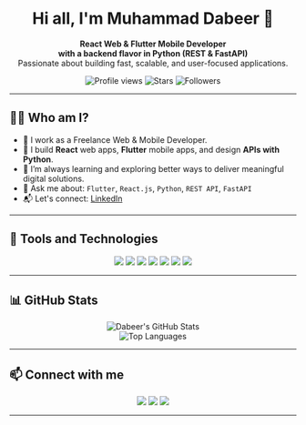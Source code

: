 <h1 align="center">Hi all, I'm Muhammad Dabeer 👋</h1>

<p align="center">
  <b>React Web & Flutter Mobile Developer</b> <br>
  <b>with a backend flavor in Python (REST & FastAPI)</b><br>
  Passionate about building fast, scalable, and user-focused applications.
</p>

<p align="center">
  <img src="https://komarev.com/ghpvc/?username=muhammad-dabeer&style=flat-square" alt="Profile views" />
  <img alt="Stars" src="https://img.shields.io/github/stars/Muhammad-Dabeer-23?style=social">
  <img alt="Followers" src="https://img.shields.io/github/followers/Muhammad-Dabeer-23?style=social">
</p>

---

## 👨‍💻 Who am I?

- 💼 I work as a Freelance Web & Mobile Developer.
- 🔧 I build **React** web apps, **Flutter** mobile apps, and design **APIs with Python**.
- 🧠 I’m always learning and exploring better ways to deliver meaningful digital solutions.
- 💬 Ask me about: `Flutter`, `React.js`, `Python`, `REST API`, `FastAPI`
- 📬 Let's connect: [LinkedIn](https://linkedin.com/in/muhammad-dabeer)

---

## 🚀 Tools and Technologies

<p align="center">
  <img src="https://img.shields.io/badge/DJANGO-092E20?style=for-the-badge&logo=django&logoColor=white"/>
  <img src="https://img.shields.io/badge/PYTHON-3776AB?style=for-the-badge&logo=python&logoColor=white"/>
  <img src="https://img.shields.io/badge/REACT-20232A?style=for-the-badge&logo=react&logoColor=61DAFB"/>
  <img src="https://img.shields.io/badge/FLUTTER-02569B?style=for-the-badge&logo=flutter&logoColor=white"/>
  <img src="https://img.shields.io/badge/FASTAPI-009688?style=for-the-badge&logo=fastapi&logoColor=white"/>
  <img src="https://img.shields.io/badge/FIREBASE-FFCA28?style=for-the-badge&logo=firebase&logoColor=black"/>
  <img src="https://img.shields.io/badge/TYPESCRIPT-3178C6?style=for-the-badge&logo=typescript&logoColor=white"/>
</p>

---

## 📊 GitHub Stats

<p align="center">
  <img src="https://github-readme-stats.vercel.app/api?username=Muhammad-Dabeer-23&show_icons=true&theme=github_dark" alt="Dabeer's GitHub Stats"/>
  <br/>
  <img src="https://github-readme-stats.vercel.app/api/top-langs/?username=Muhammad-Dabeer-23&layout=compact&theme=github_dark" alt="Top Languages"/>
</p>

---

## 📫 Connect with me

<p align="center">
  <a href="https://linkedin.com/in/muhammad-dabeer"><img src="https://img.shields.io/badge/LinkedIn-0077B5?style=for-the-badge&logo=linkedin&logoColor=white"/></a>
  <a href="mailto:dabeerm234@gmail.com"><img src="https://img.shields.io/badge/Gmail-D14836?style=for-the-badge&logo=gmail&logoColor=white"/></a>
  <a href="https://github.com/Muhammad-Dabeer-23"><img src="https://img.shields.io/badge/GitHub-100000?style=for-the-badge&logo=github&logoColor=white"/></a>
</p>

---


